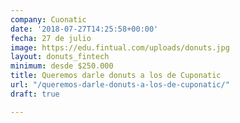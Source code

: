 ```yaml
---
company: Cuonatic
date: '2018-07-27T14:25:58+00:00'
fecha: 27 de julio
image: https://edu.fintual.com/uploads/donuts.jpg
layout: donuts_fintech
minimum: desde $250.000
title: Queremos darle donuts a los de Cuponatic
url: "/queremos-darle-donuts-a-los-de-cuponatic/"
draft: true

---
```

